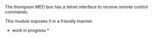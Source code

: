 The thompson MEO box has a telnet interface to receive remote control commands.

This module exposes it in a friendly manner.

* work in progress *
